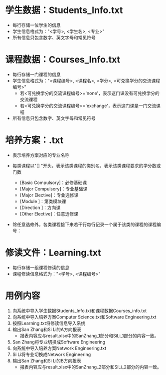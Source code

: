 # 学生数据：Students_Info.txt

- 每行存储一位学生的信息
- 学生信息格式为："<学号>,  <学生名>, <专业>"
- 所有信息只包含数字、英文字母和常见符号

# 课程数据：Courses_Info.txt

- 每行存储一门课程的信息
- 学生信息格式为："<课程编号>,  <课程名>, <学分>, <可兑换学分的交流课程编号>"
  - 若<可兑换学分的交流课程编号>='none'，表示这门课没有可兑换学分的交流课程
  - 若<可兑换学分的交流课程编号>='exchange'，表示这门课是一门交流课程
- 所有信息只包含数字、英文字母和常见符号

# 培养方案：<major>.txt

- <major>表示培养方案对应的专业名称
- 每类课程以"[<Type Name>] <requirement>"开头，<Type Name>表示该类课程的类别名，<requirement>表示该类课程要求的学分数或门数
  - [Basic Compulsory]：必修基础课
  - [Major Compulsory]：专业基础课
  - [Major Elective]：专业选修课
  - [Module <id>]：第<id>类模块课
  - [Direction <name>]：<name>方向课
  - [Other Elective]：任意选修课
  
- 除任意选修外，各类课程接下来若干行每行记录一个属于该类的课程的课程编号：

# 修读文件：Learning.txt

- 每行存储一组课程修读的信息
- 课程修读信息格式为："<学号>, <课程编号>"

# 用例内容

1. 向系统中导入学生数据Students_Info.txt和课程数据Courses_info.txt
2. 向系统中导入培养方案Computer Science.txt和Software Engineering.txt
3. 按照Learning.txt将修读信息导入系统
4. 输出San Zhang和Si Li的A方向报表
   - 报表内容应与result.xlsx中的SanZhang_1部分和SiLi_1部分的内容一致。
5. San Zhang将专业切换成Software Engineering
6. 向系统中导入培养方案Network Engineering.txt
7. Si Li将专业切换成Network Engineering
8. 输出San Zhang和Si Li的B方向报表
   - 报表内容应与result.xlsx中的SanZhang_2部分和SiLi_2部分的内容一致。